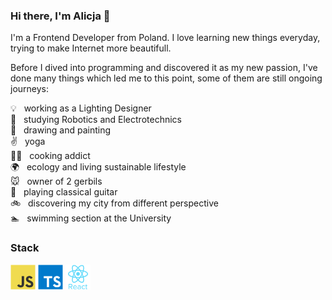 ### Hi there, I'm Alicja 👋

I'm a Frontend Developer from Poland. I love learning new things everyday, trying to make Internet more beautifull.

Before I dived into programming and discovered it as my new passion, I've done many things which led me to this point, some of them are still ongoing journeys:

:bulb: &nbsp; working as a Lighting Designer <br>
🤖 &nbsp; studying Robotics and Electrotechnics <br>
:art: &nbsp; drawing and painting <br>
:v: &nbsp; yoga <br>
👩‍🍳 &nbsp; cooking addict <br>
:earth_africa: &nbsp; ecology and living sustainable lifestyle <br>
:mouse: &nbsp; owner of 2 gerbils <br>
:guitar: &nbsp; playing classical guitar <br>
:bike: &nbsp; discovering my city from different perspective <br>
:swimmer: &nbsp; swimming section at the University <br>

### Stack

<p align="left">
<a href="https://developer.mozilla.org/en-US/docs/Web/JavaScript"><img alt="javascript logo" width="40" height="40" src="https://raw.githubusercontent.com/devicons/devicon/master/icons/javascript/javascript-original.svg"></img></a>
<a href="https://www.typescriptlang.org/"><img alt="typescript logo" width="40" height="40"  src="https://raw.githubusercontent.com/devicons/devicon/master/icons/typescript/typescript-original.svg"></img></a>
<a href="https://reactjs.org/"><img alt="react logo" width="40" height="40" src="https://raw.githubusercontent.com/devicons/devicon/master/icons/react/react-original-wordmark.svg"></img></a>
</p>
